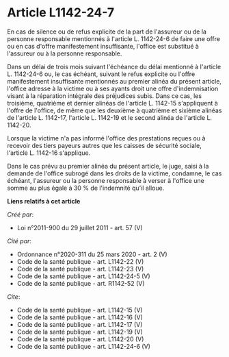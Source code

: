 # Article L1142-24-7

En cas de silence ou de refus explicite de la part de l'assureur ou de la personne responsable mentionnés à l'article L.
1142-24-6 de faire une offre ou en cas d'offre manifestement insuffisante, l'office est substitué à l'assureur ou à la
personne responsable. 

Dans un délai de trois mois suivant l'échéance du délai mentionné à l'article L. 1142-24-6 ou, le cas échéant, suivant le
refus explicite ou l'offre manifestement insuffisante mentionnés au premier alinéa du présent article, l'office adresse à la
victime ou à ses ayants droit une offre d'indemnisation visant à la réparation intégrale des préjudices subis. Dans ce cas,
les troisième, quatrième et dernier alinéas de l'article L. 1142-15 s'appliquent à l'offre de l'office, de même que les
deuxième à quatrième et sixième alinéas de l'article L. 1142-17, l'article L. 1142-19 et le second alinéa de l'article L.
1142-20. 

Lorsque la victime n'a pas informé l'office des prestations reçues ou à recevoir des tiers payeurs autres que les caisses de
sécurité sociale, l'article L. 1142-16 s'applique. 

Dans le cas prévu au premier alinéa du présent article, le juge, saisi à la demande de l'office subrogé dans les droits de la
victime, condamne, le cas échéant, l'assureur ou la personne responsable à verser à l'office une somme au plus égale à 30 %
de l'indemnité qu'il alloue.

**Liens relatifs à cet article**

_Créé par_:

  - Loi n°2011-900 du 29 juillet 2011 - art. 57 (V)

_Cité par_:

  - Ordonnance n°2020-311 du 25 mars 2020 - art. 2 (V)
  - Code de la santé publique - art. L1142-22 (V)
  - Code de la santé publique - art. L1142-23 (V)
  - Code de la santé publique - art. L1142-24-5 (V)
  - Code de la santé publique - art. R1142-52 (V)

_Cite_:

  - Code de la santé publique - art. L1142-15 (V)
  - Code de la santé publique - art. L1142-16 (V)
  - Code de la santé publique - art. L1142-17 (V)
  - Code de la santé publique - art. L1142-19 (V)
  - Code de la santé publique - art. L1142-20 (V)
  - Code de la santé publique - art. L1142-24-6 (V)
